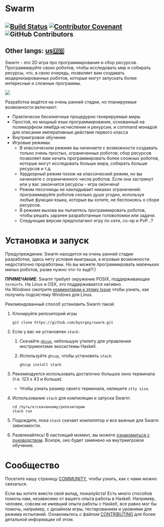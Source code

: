 Swarm
=====

[![Build Status](https://github.com/byorgey/swarm/actions/workflows/haskell-ci.yml/badge.svg)](https://github.com/byorgey/swarm/actions)
[![Contributor Covenant](https://img.shields.io/badge/Contributor%20Covenant-v2.0%20adopted-ff69b4.svg)](CODE_OF_CONDUCT.md)
![GitHub Contributors](https://contrib.rocks/image?repo=byorgey/swarm)
--
Other langs: [us🇺🇸](../README.md)
--
Swarm - это 2D игра про программирование и сбор ресурсов.
Программируйте своих роботов, чтобы исследовать мир и собирать
ресурсы, что, в свою очередь, позволяет вам создавать
модернизированных роботов, которые могут запускать более
интересные и сложные программы.

![](images/log.png)

Разработка ведётся на очень ранней стадии, но планируемые
возможности включают:
* Практически бесконечные процедурно генерируемые миры
* Простой, но мощный язык программирования, основанный на
  полиморфном лямбда-исчислении и рекурсии, и command монадой для
  описания императивные действия первого класса
* Внутриигровое обучение
* Игровые режимы:
    - В классическом режиме вы начинаете с возможности создавать
      только очень простых, ограниченных роботов; сбор ресурсов
      позволяет вам начать программировать более сложных роботов,
      которые могут исследовать больше мира, собирать больше
      ресурсов и т.д.
    - Хардкорный режим похож на классический режим, но вы начинаете
      с ограниченного числа роботов. Если они застрянут или у вас
      закончатся ресурсы - игра окончена!
    - Режим песочницы не накладывает никаких ограничений: программируйте
      роботов сколько душе угодно, используя любые функции языка,
      которые вы хотите, не беспокоясь о сборе ресурсов.
    - В режиме вызова вы пытаетесь программировать роботов, чтобы решать
      заранее разработанные головоломки или задачи.
    - Следующие версии предполагают игру по сети, co-op и PvP...?

Установка и запуск
======================

Предупреждение: Swarm находится на очень ранней стадии разработки,
здесь нету условия выигрыша, а игровые возможности недостаточно проработаны.
Но вы можете программировать маленьких милых роботов, разве нужно
что-то ещё?:)

**ПРИМЕЧАНИЕ**: Swarm требует окружение POSIX, поддерживающее
`terminfo`.  На Linux и OSX, это поддерживается нативно.  
На Windows смотрите [комментарии к этому Issue](https://github.com/byorgey/swarm/issues/53) 
чтобы узнать, как получить подсистему Windows для Linux.

Рекомендованный способ установить Swarm такой:

1. Клонируйте репозиторий игры

       git clone https://github.com/byorgey/swarm.git

1. Если у вас не установлен `stack`:
    1. Скачайте [`ghcup`](https://www.haskell.org/ghcup/), 
       небольшую утилиту для управления инструментами экосистемы
       Haskell.
    1. Используйте `ghcup`, чтобы установить `stack`:

           ghcup install stack

1. Рекомендуется использовать достаточно большое окно терминала 
   (т.е. 123 x 43 и больше).
    * Чтобы узнать размер своего терминала, напишите `stty size`.

1. Использование `stack` для компиляции и запуска Swarm:

       cd /путь/к/скачанному/репозиторию
       stack run

1. Подождите, пока `stack` скачает компилятор и все важные для Swarm зависимости.
1. Развлекайтесь! В настоящий момент, вы можете [ознакомиться с руководством](TUTORIAL_RU.md).
   Вскоре, оно будет заменено на внутриигровое обучение.

Сообщество
=========

Посетите нашу страницу [COMMUNITY](COMMUNITY_RU.md), чтобы узнать,
как с нами можно связаться.

Если вы хотите внести свой вклад, пожалуйста! Есть много
способов помочь нам, независимо от вашего опыта работы в
Haskell. Например, человек, совсем не имевший опыта работы с Haskell,
все равно мог бы помочь, например, с дизайном игры, тестированием
и уровнями для режима испытаний. Ознакомьтесь с файлом
[CONTRIBUTING](CONTRIBUTING.md) для более детальной информации об этом.

